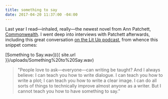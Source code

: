 ```yaml
---
title: something to say
date: 2017-04-20 11:37:00 -04:00
---
```


Last year I read—inhaled, really—the newest novel from Ann Patchett, [Commonwealth](http://shop.harvard.com/book/9780062491794). I went deep into interviews with Patchett afterwards, including this great conversation [on the Lit Up podcast](http://thelitupshow.com/episode-71-ann-patchett-on-step-families-lasting-bonds-and-more/), from whence this snippet comes:

[Something to Say.wav]({{ site.url }}/uploads/Something%20to%20Say.wav)

> "People love to ask—everyone—can writing be taught? And I always believe: I can teach you how to write dialogue. I can teach you how to write a plot; I can teach you how to write a clear image. I can do all sorts of things to technically improve almost anyone as a writer. But I cannot teach you how to have something to say."
